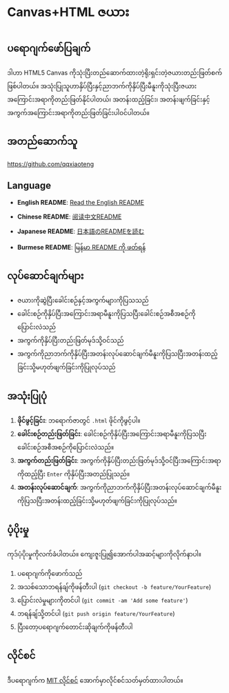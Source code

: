 # Canvas+HTML ဇယား

## ပရောဂျက်ဖော်ပြချက်

ဒါဟာ HTML5 Canvas ကိုသုံးပြီးတည်ဆောက်ထားတဲ့ရိုးရှင်းတဲ့ဇယားတည်းဖြတ်စက်ဖြစ်ပါတယ်။ အသုံးပြုသူဟာနှိပ်ပြီးနှင့်ညာဘက်ကိုနှိပ်ပြီးမီနူးကိုသုံးပြီးဇယားအကြောင်းအရာကိုတည်းဖြတ်နိုင်ပါတယ်၊ အတန်းထည့်ခြင်း၊ အတန်းဖျက်ခြင်းနှင့်အကွက်အကြောင်းအရာကိုတည်းဖြတ်ခြင်းပါဝင်ပါတယ်။

## အတည်ဆောက်သူ

https://github.com/qqxiaoteng

## Language


- **English README**: [Read the English README](README.md)

- **Chinese README**: [阅读中文README](README_zh.md)

- **Japanese README**: [日本語のREADMEを読む](README_jp.md)

- **Burmese README**: [မြန်မာ README ကို ဖတ်ရန်](README_bm.md)

## လုပ်ဆောင်ချက်များ

- ဇယားကိုဆွဲပြီးခေါင်းစဉ်နှင့်အကွက်များကိုပြသသည်
- ခေါင်းစဉ်ကိုနှိပ်ပြီးအကြောင်းအရာမီနူးကိုပြသပြီးခေါင်းစဉ်အစီအစဉ်ကိုပြောင်းလဲသည်
- အကွက်ကိုနှိပ်ပြီးတည်းဖြတ်မုဒ်သို့ဝင်သည်
- အကွက်ကိုညာဘက်ကိုနှိပ်ပြီးအတန်းလုပ်ဆောင်ချက်မီနူးကိုပြသပြီးအတန်းထည့်ခြင်းသို့မဟုတ်ဖျက်ခြင်းကိုပြုလုပ်သည်

## အသုံးပြုပုံ

1. **ဖိုင်ဖွင့်ခြင်း**: ဘရောက်ဇာတွင် `.html` ဖိုင်ကိုဖွင့်ပါ။
2. **ခေါင်းစဉ်တည်းဖြတ်ခြင်း**: ခေါင်းစဉ်ကိုနှိပ်ပြီးအကြောင်းအရာမီနူးကိုပြသပြီးခေါင်းစဉ်အစီအစဉ်ကိုပြောင်းလဲသည်။
3. **အကွက်တည်းဖြတ်ခြင်း**: အကွက်ကိုနှိပ်ပြီးတည်းဖြတ်မုဒ်သို့ဝင်ပြီးအကြောင်းအရာကိုထည့်ပြီး `Enter` ကိုနှိပ်ပြီးအတည်ပြုသည်။
4. **အတန်းလုပ်ဆောင်ချက်**: အကွက်ကိုညာဘက်ကိုနှိပ်ပြီးအတန်းလုပ်ဆောင်ချက်မီနူးကိုပြသပြီးအတန်းထည့်ခြင်းသို့မဟုတ်ဖျက်ခြင်းကိုပြုလုပ်သည်။

## ပံ့ပိုးမှု

ကုဒ်ပံ့ပိုးမှုကိုလက်ခံပါတယ်။ ကျေးဇူးပြု၍အောက်ပါအဆင့်များကိုလိုက်နာပါ။

1. ပရောဂျက်ကိုဖောက်သည်
2. အသစ်သောဘရန်ချ်ကိုဖန်တီးပါ (`git checkout -b feature/YourFeature`)
3. ပြောင်းလဲမှုများကိုတင်ပါ (`git commit -am 'Add some feature'`)
4. ဘရန်ချ်သို့တင်ပါ (`git push origin feature/YourFeature`)
5. ပြီးတော့ပရောဂျက်တောင်းဆိုချက်ကိုဖန်တီးပါ

## လိုင်စင်

ဒီပရောဂျက်က [MIT လိုင်စင်](LICENSE) အောက်မှာလိုင်စင်သတ်မှတ်ထားပါတယ်။
